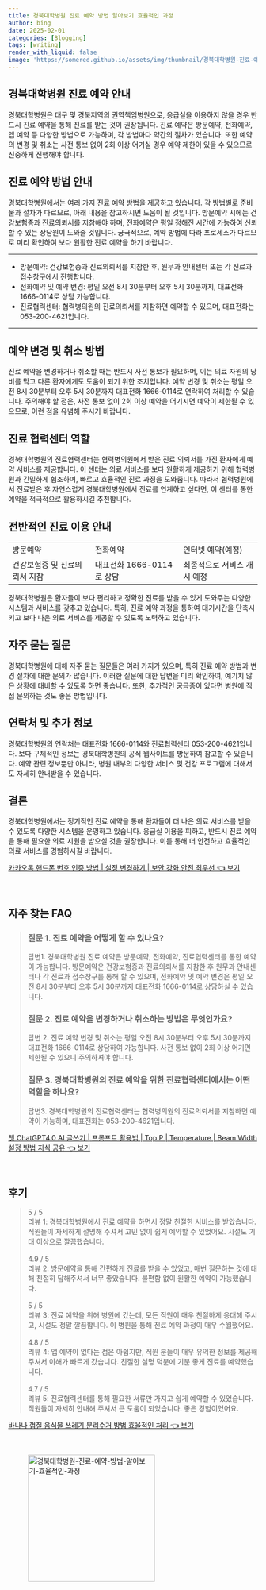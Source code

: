 ```yaml
---
title: 경북대학병원 진료 예약 방법 알아보기 효율적인 과정
author: bing
date: 2025-02-01
categories: [Blogging]
tags: [writing]
render_with_liquid: false
image: 'https://somered.github.io/assets/img/thumbnail/경북대학병원-진료-예약-방법-알아보기-효율적인-과정.webp'
---
```



<h2 id='경북대학병원_진료예약_안내'>경북대학병원 진료 예약 안내</h2>

<p>경북대학병원은 대구 및 경북지역의 권역책임병원으로, 응급실을 이용하지 않을 경우 반드시 진료 예약을 통해 진료를 받는 것이 권장됩니다. 진료 예약은 방문예약, 전화예약, 앱 예약 등 다양한 방법으로 가능하며, 각 방법마다 약간의 절차가 있습니다. 또한 예약의 변경 및 취소는 사전 통보 없이 2회 이상 어기실 경우 예약 제한이 있을 수 있으므로 신중하게 진행해야 합니다.</p>

<h2 id='진료예약_방법_안내'>진료 예약 방법 안내</h2>

<p>경북대학병원에서는 여러 가지 진료 예약 방법을 제공하고 있습니다. 각 방법별로 준비물과 절차가 다르므로, 아래 내용을 참고하시면 도움이 될 것입니다. 방문예약 시에는 건강보험증과 진료의뢰서를 지참해야 하며, 전화예약은 평일 정해진 시간에 가능하여 신뢰할 수 있는 상담원이 도와줄 것입니다. 궁극적으로, 예약 방법에 따라 프로세스가 다르므로 미리 확인하여 보다 원활한 진료 예약을 하기 바랍니다.</p>

<hr />

<ul>
    <li>방문예약: 건강보험증과 진료의뢰서를 지참한 후, 원무과 안내센터 또는 각 진료과 접수창구에서 진행합니다.</li>
    <li>전화예약 및 예약 변경: 평일 오전 8시 30분부터 오후 5시 30분까지, 대표전화 1666-0114로 상담 가능합니다.</li>
    <li>진료협력센터: 협력병의원의 진료의뢰서를 지참하면 예약할 수 있으며, 대표전화는 053-200-4621입니다.</li>
</ul>

<hr />

<h2 id='예약변경과_취소'>예약 변경 및 취소 방법</h2>

<p>진료 예약을 변경하거나 취소할 때는 반드시 사전 통보가 필요하며, 이는 의료 자원의 낭비를 막고 다른 환자에게도 도움이 되기 위한 조치입니다. 예약 변경 및 취소는 평일 오전 8시 30분부터 오후 5시 30분까지 대표전화 1666-0114로 연락하여 처리할 수 있습니다. 주의해야 할 점은, 사전 통보 없이 2회 이상 예약을 어기시면 예약이 제한될 수 있으므로, 이런 점을 유념해 주시기 바랍니다.</p>

<h2 id='진료협력센터_역할'>진료 협력센터 역할</h2>

<p>경북대학병원의 진료협력센터는 협력병의원에서 받은 진료 의뢰서를 가진 환자에게 예약 서비스를 제공합니다. 이 센터는 의료 서비스를 보다 원활하게 제공하기 위해 협력병원과 긴밀하게 협조하며, 빠르고 효율적인 진료 과정을 도와줍니다. 따라서 협력병원에서 진료받은 후 자연스럽게 경북대학병원에서 진료를 연계하고 싶다면, 이 센터를 통한 예약을 적극적으로 활용하시길 추천합니다.</p>

<h2 id='전반적인_진료이용_안내'>전반적인 진료 이용 안내</h2>

<table>
    <tr>
        <td>방문예약</td>
        <td>전화예약</td>
        <td>인터넷 예약(예정)</td>
    </tr>
    <tr>
        <td>건강보험증 및 진료의뢰서 지참</td>
        <td>대표전화 1666-0114로 상담</td>
        <td>최종적으로 서비스 개시 예정</td>
    </tr>
</table>

<p>경북대학병원은 환자들이 보다 편리하고 정확한 진료를 받을 수 있게 도와주는 다양한 시스템과 서비스를 갖추고 있습니다. 특히, 진료 예약 과정을 통하여 대기시간을 단축시키고 보다 나은 의료 서비스를 제공할 수 있도록 노력하고 있습니다.</p>

<h2 id='자주_묻는_질문'>자주 묻는 질문</h2>

<p>경북대학병원에 대해 자주 묻는 질문들은 여러 가지가 있으며, 특히 진료 예약 방법과 변경 절차에 대한 문의가 많습니다. 이러한 질문에 대한 답변을 미리 확인하여, 예기치 않은 상황에 대비할 수 있도록 하면 좋습니다. 또한, 추가적인 궁금증이 있다면 병원에 직접 문의하는 것도 좋은 방법입니다.</p>

<h2 id='연락처_및_추가정보'>연락처 및 추가 정보</h2>

<p>경북대학병원의 연락처는 대표전화 1666-0114와 진료협력센터 053-200-4621입니다. 보다 구체적인 정보는 경북대학병원의 공식 웹사이트를 방문하여 참고할 수 있습니다. 예약 관련 정보뿐만 아니라, 병원 내부의 다양한 서비스 및 건강 프로그램에 대해서도 자세히 안내받을 수 있습니다.</p>

<h2 id='결론'>결론</h2>

<p>경북대학병원에서는 정기적인 진료 예약을 통해 환자들이 더 나은 의료 서비스를 받을 수 있도록 다양한 시스템을 운영하고 있습니다. 응급실 이용을 피하고, 반드시 진료 예약을 통해 필요한 의료 지원을 받으실 것을 권장합니다. 이를 통해 더 안전하고 효율적인 의료 서비스를 경험하시길 바랍니다.</p>


<p><a class="click-button" title="카카오톡 핸드폰 번호 인증 방법 | 설정 변경하기 | 보안 강화 안전 최우선" href="https://somered.github.io/posts/%EC%B9%B4%EC%B9%B4%EC%98%A4%ED%86%A1-%ED%95%B8%EB%93%9C%ED%8F%B0-%EB%B2%88%ED%98%B8-%EC%9D%B8%EC%A6%9D-%EB%B0%A9%EB%B2%95-%EC%84%A4%EC%A0%95-%EB%B3%80%EA%B2%BD%ED%95%98%EA%B8%B0-%EB%B3%B4%EC%95%88-%EA%B0%95%ED%99%94-%EC%95%88%EC%A0%84-%EC%B5%9C%EC%9A%B0%EC%84%A0/" rel="dofollow">카카오톡 핸드폰 번호 인증 방법 | 설정 변경하기 | 보안 강화 안전 최우선 👈 보기</a></p><br>
<h2 id='자주_찾는_FAQ'>자주 찾는 FAQ</h2>
<div itemscope="" itemtype="https://schema.org/FAQPage">
<blockquote>
<div itemscope="" itemprop="mainEntity" itemtype="https://schema.org/Question">
<h3 itemprop="name">질문 1. 진료 예약을 어떻게 할 수 있나요?</h3>
<div itemscope="" itemprop="acceptedAnswer" itemtype="https://schema.org/Answer">
<span itemprop="text">
<p>답변1. 경북대학병원 진료 예약은 방문예약, 전화예약, 진료협력센터를 통한 예약이 가능합니다. 방문예약은 건강보험증과 진료의뢰서를 지참한 후 원무과 안내센터나 각 진료과 접수창구를 통해 할 수 있으며, 전화예약 및 예약 변경은 평일 오전 8시 30분부터 오후 5시 30분까지 대표전화 1666-0114로 상담하실 수 있습니다.</p>
</span>
</div>
</div>
<div itemscope="" itemprop="mainEntity" itemtype="https://schema.org/Question">
<h3 itemprop="name">질문 2. 진료 예약을 변경하거나 취소하는 방법은 무엇인가요?</h3>
<div itemscope="" itemprop="acceptedAnswer" itemtype="https://schema.org/Answer">
<span itemprop="text">
<p>답변 2. 진료 예약 변경 및 취소는 평일 오전 8시 30분부터 오후 5시 30분까지 대표전화 1666-0114로 상담하여 가능합니다. 사전 통보 없이 2회 이상 어기면 제한될 수 있으니 주의하셔야 합니다.</p>
</span>
</div>
</div>
<div itemscope="" itemprop="mainEntity" itemtype="https://schema.org/Question">
<h3 itemprop="name">질문 3. 경북대학병원의 진료 예약을 위한 진료협력센터에서는 어떤 역할을 하나요?</h3>
<div itemscope="" itemprop="acceptedAnswer" itemtype="https://schema.org/Answer">
<span itemprop="text">
<p>답변3. 경북대학병원의 진료협력센터는 협력병의원의 진료의뢰서를 지참하면 예약이 가능하며, 대표전화는 053-200-4621입니다.</p>
</span>
</div>
</div>
</blockquote>
</div>
<p><a class="click-button" title="챗 ChatGPT4.0 AI 글쓰기 | 프롬프트 활용법 | Top P | Temperature | Beam Width 설정 방법 지식 공유" href="https://somered.github.io/posts/%EC%B1%97-ChatGPT4.0-AI-%EA%B8%80%EC%93%B0%EA%B8%B0-%ED%94%84%EB%A1%AC%ED%94%84%ED%8A%B8-%ED%99%9C%EC%9A%A9%EB%B2%95-Top-P-Temperature-Beam-Width-%EC%84%A4%EC%A0%95-%EB%B0%A9%EB%B2%95-%EC%A7%80%EC%8B%9D-%EA%B3%B5%EC%9C%A0/" rel="dofollow">챗 ChatGPT4.0 AI 글쓰기 | 프롬프트 활용법 | Top P | Temperature | Beam Width 설정 방법 지식 공유 👈 보기</a></p><br>
<h2 id='후기'>후기</h2>
<div itemscope itemtype="https://schema.org/Product">
  <blockquote>
  <div itemprop="review" itemscope itemtype="https://schema.org/Review">
      <div itemprop="reviewRating" itemscope itemtype="https://schema.org/Rating"> <span itemprop="ratingValue">5</span> / <span itemprop="bestRating">5</span> </div>
      <span itemprop="reviewBody">리뷰 1: 경북대학병원에서 진료 예약을 하면서 정말 친절한 서비스를 받았습니다. 직원들이 자세하게 설명해 주셔서 고민 없이 쉽게 예약할 수 있었어요. 시설도 기대 이상으로 깔끔했습니다.</span>
  </div>
  <br>
  <div itemprop="review" itemscope itemtype="https://schema.org/Review">
      <div itemprop="reviewRating" itemscope itemtype="https://schema.org/Rating"> <span itemprop="ratingValue">4.9</span> / <span itemprop="bestRating">5</span> </div>
      <span itemprop="reviewBody">리뷰 2: 방문예약을 통해 간편하게 진료를 받을 수 있었고, 매번 질문하는 것에 대해 친절히 답해주셔서 너무 좋았습니다. 불편함 없이 원활한 예약이 가능했습니다.</span>
  </div>
  <br>
  <div itemprop="review" itemscope itemtype="https://schema.org/Review">
      <div itemprop="reviewRating" itemscope itemtype="https://schema.org/Rating"> <span itemprop="ratingValue">5</span> / <span itemprop="bestRating">5</span> </div>
      <span itemprop="reviewBody">리뷰 3: 진료 예약을 위해 병원에 갔는데, 모든 직원이 매우 친절하게 응대해 주시고, 시설도 정말 깔끔합니다. 이 병원을 통해 진료 예약 과정이 매우 수월했어요.</span>
  </div>
  <br>
  <div itemprop="review" itemscope itemtype="https://schema.org/Review">
      <div itemprop="reviewRating" itemscope itemtype="https://schema.org/Rating"> <span itemprop="ratingValue">4.8</span> / <span itemprop="bestRating">5</span> </div>
      <span itemprop="reviewBody">리뷰 4: 앱 예약이 없다는 점은 아쉽지만, 직원 분들이 매우 유익한 정보를 제공해주셔서 이해가 빠르게 갔습니다. 친절한 설명 덕분에 기분 좋게 진료를 예약했습니다.</span>
  </div>
  <br>
  <div itemprop="review" itemscope itemtype="https://schema.org/Review">
      <div itemprop="reviewRating" itemscope itemtype="https://schema.org/Rating"> <span itemprop="ratingValue">4.7</span> / <span itemprop="bestRating">5</span> </div>
      <span itemprop="reviewBody">리뷰 5: 진료협력센터를 통해 필요한 서류만 가지고 쉽게 예약할 수 있었습니다. 직원들이 자세히 안내해 주셔서 큰 도움이 되었습니다. 좋은 경험이었어요.</span>
  </div>
  </blockquote>
</div>
<p><a class="click-button" title="바나나 껍질 음식물 쓰레기 분리수거 방법 효율적인 처리" href="https://somered.github.io/posts/%EB%B0%94%EB%82%98%EB%82%98-%EA%BB%8D%EC%A7%88-%EC%9D%8C%EC%8B%9D%EB%AC%BC-%EC%93%B0%EB%A0%88%EA%B8%B0-%EB%B6%84%EB%A6%AC%EC%88%98%EA%B1%B0-%EB%B0%A9%EB%B2%95-%ED%9A%A8%EC%9C%A8%EC%A0%81%EC%9D%B8-%EC%B2%98%EB%A6%AC/" rel="dofollow">바나나 껍질 음식물 쓰레기 분리수거 방법 효율적인 처리 👈 보기</a></p><br>
<figure class="image"><img src="https://somered.github.io/assets/img/thumbnail/경북대학병원-진료-예약-방법-알아보기-효율적인-과정.webp" alt="경북대학병원-진료-예약-방법-알아보기-효율적인-과정" width="256" height="256"></figure>